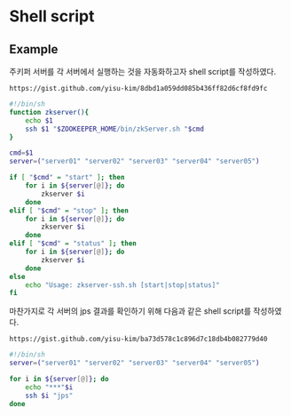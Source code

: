 # Shell script

## Example

주키퍼 서버를 각 서버에서 실행하는 것을 자동화하고자 shell script를 작성하였다.

```gist
https://gist.github.com/yisu-kim/8dbd1a059dd085b436ff82d6cf8fd9fc
```
```sh
#!/bin/sh
function zkserver(){
    echo $1
    ssh $1 "$ZOOKEEPER_HOME/bin/zkServer.sh "$cmd
}

cmd=$1
server=("server01" "server02" "server03" "server04" "server05")

if [ "$cmd" = "start" ]; then
    for i in ${server[@]}; do
        zkserver $i
    done
elif [ "$cmd" = "stop" ]; then
    for i in ${server[@]}; do
        zkserver $i
    done
elif [ "$cmd" = "status" ]; then
    for i in ${server[@]}; do
        zkserver $i
    done
else
    echo "Usage: zkserver-ssh.sh [start|stop|status]"
fi
```


마찬가지로 각 서버의 jps 결과를 확인하기 위해 다음과 같은 shell script를 작성하였다.

```gist
https://gist.github.com/yisu-kim/ba73d578c1c896d7c18db4b082779d40
```
```sh
#!/bin/sh
server=("server01" "server02" "server03" "server04" "server05")

for i in ${server[@]}; do
    echo "***"$i
    ssh $i "jps"
done
```
